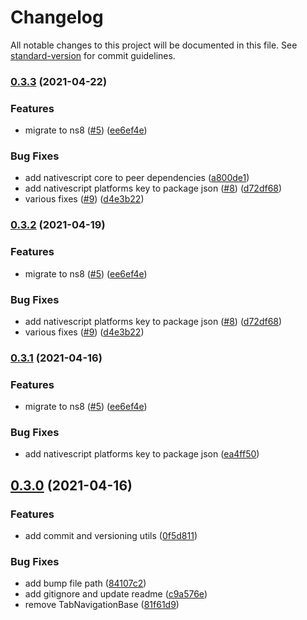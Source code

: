 # Changelog

All notable changes to this project will be documented in this file. See [standard-version](https://github.com/conventional-changelog/standard-version) for commit guidelines.

### [0.3.3](https://github.com/bgrand-ch/nativescript-getters/compare/v0.2.0...v0.3.3) (2021-04-22)


### Features

* migrate to ns8 ([#5](https://github.com/bgrand-ch/nativescript-getters/issues/5)) ([ee6ef4e](https://github.com/bgrand-ch/nativescript-getters/commit/ee6ef4edf2a284527cebd98e50d83d479326c5e1))


### Bug Fixes

* add nativescript core to peer dependencies ([a800de1](https://github.com/bgrand-ch/nativescript-getters/commit/a800de1fad2deb6be0889341e9d22dbfe63968b7))
* add nativescript platforms key to package json ([#8](https://github.com/bgrand-ch/nativescript-getters/issues/8)) ([d72df68](https://github.com/bgrand-ch/nativescript-getters/commit/d72df6896d0ad667a04fa9f9fc2feedf6a0c1149))
* various fixes ([#9](https://github.com/bgrand-ch/nativescript-getters/issues/9)) ([d4e3b22](https://github.com/bgrand-ch/nativescript-getters/commit/d4e3b225ce5e1a4fda2259b6f28a979a5847312c))

### [0.3.2](https://github.com/bgrand-ch/nativescript-getters/compare/v0.2.0...v0.3.2) (2021-04-19)


### Features

* migrate to ns8 ([#5](https://github.com/bgrand-ch/nativescript-getters/issues/5)) ([ee6ef4e](https://github.com/bgrand-ch/nativescript-getters/commit/ee6ef4edf2a284527cebd98e50d83d479326c5e1))


### Bug Fixes

* add nativescript platforms key to package json ([#8](https://github.com/bgrand-ch/nativescript-getters/issues/8)) ([d72df68](https://github.com/bgrand-ch/nativescript-getters/commit/d72df6896d0ad667a04fa9f9fc2feedf6a0c1149))
* various fixes ([#9](https://github.com/bgrand-ch/nativescript-getters/issues/9)) ([d4e3b22](https://github.com/bgrand-ch/nativescript-getters/commit/d4e3b225ce5e1a4fda2259b6f28a979a5847312c))

### [0.3.1](https://github.com/bgrand-ch/nativescript-getters/compare/v0.2.0...v0.3.1) (2021-04-16)


### Features

* migrate to ns8 ([#5](https://github.com/bgrand-ch/nativescript-getters/issues/5)) ([ee6ef4e](https://github.com/bgrand-ch/nativescript-getters/commit/ee6ef4edf2a284527cebd98e50d83d479326c5e1))


### Bug Fixes

* add nativescript platforms key to package json ([ea4ff50](https://github.com/bgrand-ch/nativescript-getters/commit/ea4ff506d75e3a93a2d5abc8c7ecf5d3a25ca9fa))

## [0.3.0](https://github.com/bgrand-ch/nativescript-getters/compare/v0.2.0...v0.3.0) (2021-04-16)


### Features

* add commit and versioning utils ([0f5d811](https://github.com/bgrand-ch/nativescript-getters/commit/0f5d811095d6b1d641132ae5a8285ffd00851ad0))


### Bug Fixes

* add bump file path ([84107c2](https://github.com/bgrand-ch/nativescript-getters/commit/84107c246531e0a0f3e6260df8ccc49103c9e569))
* add gitignore and update readme ([c9a576e](https://github.com/bgrand-ch/nativescript-getters/commit/c9a576ea9fa5726e32c251c87ce0efd0c3877c74))
* remove TabNavigationBase ([81f61d9](https://github.com/bgrand-ch/nativescript-getters/commit/81f61d99d67698f3ca867a894df86d0d48beb1fa))

